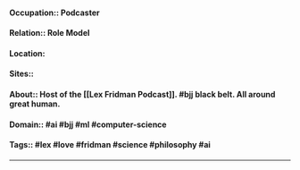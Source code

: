 #### Occupation:: Podcaster
#### Relation:: Role Model
#### Location:
#### Sites::
#### About:: Host of the [[Lex Fridman Podcast]]. #bjj black belt. All around great human.
#### Domain:: #ai #bjj #ml #computer-science 
#### Tags:: #lex #love #fridman #science #philosophy #ai 

---


